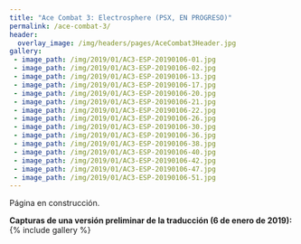 ```yaml
---
title: "Ace Combat 3: Electrosphere (PSX, EN PROGRESO)"
permalink: /ace-combat-3/
header:
  overlay_image: /img/headers/pages/AceCombat3Header.jpg
gallery:
 - image_path: /img/2019/01/AC3-ESP-20190106-01.jpg
 - image_path: /img/2019/01/AC3-ESP-20190106-02.jpg
 - image_path: /img/2019/01/AC3-ESP-20190106-13.jpg
 - image_path: /img/2019/01/AC3-ESP-20190106-17.jpg
 - image_path: /img/2019/01/AC3-ESP-20190106-20.jpg
 - image_path: /img/2019/01/AC3-ESP-20190106-21.jpg
 - image_path: /img/2019/01/AC3-ESP-20190106-22.jpg
 - image_path: /img/2019/01/AC3-ESP-20190106-26.jpg
 - image_path: /img/2019/01/AC3-ESP-20190106-30.jpg
 - image_path: /img/2019/01/AC3-ESP-20190106-36.jpg
 - image_path: /img/2019/01/AC3-ESP-20190106-38.jpg
 - image_path: /img/2019/01/AC3-ESP-20190106-40.jpg
 - image_path: /img/2019/01/AC3-ESP-20190106-42.jpg
 - image_path: /img/2019/01/AC3-ESP-20190106-47.jpg
 - image_path: /img/2019/01/AC3-ESP-20190106-51.jpg
---
```


Página en construcción.

**Capturas de una versión preliminar de la traducción (6 de enero de 2019):**
{% include gallery %}
